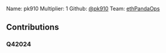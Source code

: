 Name: pk910
Multiplier: 1
Github: [@pk910](https://github.com/pk910)
Team: [ethPandaOps](https://github.com/ethpandaops)

## Contributions
### Q42024
